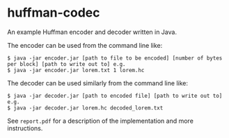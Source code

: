 # huffman-codec
An example Huffman encoder and decoder written in Java.

The encoder can be used from the command line like:

```
$ java -jar encoder.jar [path to file to be encoded] [number of bytes per block] [path to write out to] e.g.
$ java -jar encoder.jar lorem.txt 1 lorem.hc
```
    
The decoder can be used similarly from the command line like:

```
$ java -jar decoder.jar [path to encoded file] [path to write out to] e.g.
$ java -jar decoder.jar lorem.hc decoded_lorem.txt
```

See `report.pdf` for a description of the implementation and more instructions.
